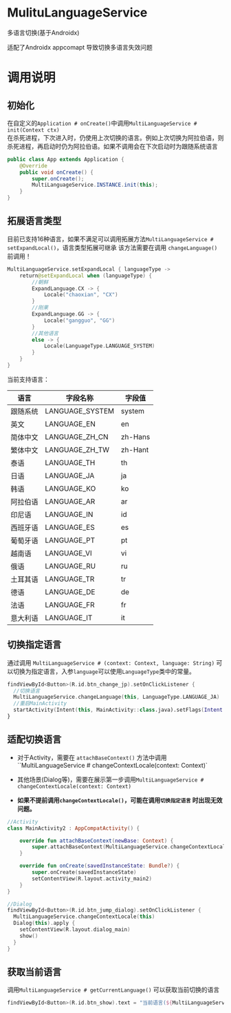 # MulituLanguageService

多语言切换(基于Androidx)

适配了Androidx appcomapt 导致切换多语言失效问题

# 调用说明

## 初始化

在自定义的`Application # onCreate()`中调用`MultiLanguageService # init(Context ctx)`</br>
在杀死进程，下次进入时，仍使用上次切换的语言。例如上次切换为阿拉伯语，则杀死进程，再启动时仍为阿拉伯语。如果不调用会在下次启动时为跟随系统语言

```java
public class App extends Application {
    @Override
    public void onCreate() {
        super.onCreate();
        MultiLanguageService.INSTANCE.init(this);
    }
}
```

## 拓展语言类型

目前已支持16种语言，如果不满足可以调用拓展方法`MultiLanguageService # setExpandLocal()`，语言类型拓展可继承
该方法需要在调用 `changeLanguage()` 前调用！

```kotlin
MultiLanguageService.setExpandLocal { languageType ->
    return@setExpandLocal when (languageType) {
        //朝鲜
        ExpandLanguage.CX -> {
            Locale("chaoxian", "CX")
        }
        //刚果
        ExpandLanguage.GG -> {
            Locale("gangguo", "GG")
        }
        //其他语言
        else -> {
            Locale(LanguageType.LANGUAGE_SYSTEM)
        }
    }
}
```

当前支持语言：

| 语言     | 字段名称        | 字段值  |
| -------- | --------------- | ------- |
| 跟随系统 | LANGUAGE_SYSTEM | system  |
| 英文     | LANGUAGE_EN     | en      |
| 简体中文 | LANGUAGE_ZH_CN  | zh-Hans |
| 繁体中文 | LANGUAGE_ZH_TW  | zh-Hant |
| 泰语     | LANGUAGE_TH     | th      |
| 日语     | LANGUAGE_JA     | ja      |
| 韩语     | LANGUAGE_KO     | ko      |
| 阿拉伯语 | LANGUAGE_AR     | ar      |
| 印尼语   | LANGUAGE_IN     | id      |
| 西班牙语 | LANGUAGE_ES     | es      |
| 葡萄牙语 | LANGUAGE_PT     | pt      |
| 越南语   | LANGUAGE_VI     | vi      |
| 俄语     | LANGUAGE_RU     | ru      |
| 土耳其语 | LANGUAGE_TR     | tr      |
| 德语     | LANGUAGE_DE     | de      |
| 法语     | LANGUAGE_FR     | fr      |
| 意大利语 | LANGUAGE_IT     | it      |

## 切换指定语言

通过调用 `MultiLanguageService # (context: Context, language: String)` 可以切换为指定语言，入参`language`可以使用`LanguageType`类中的常量。

```kotlin
findViewById<Button>(R.id.btn_change_jp).setOnClickListener {
  //切换语言
  MultiLanguageService.changeLanguage(this, LanguageType.LANGUAGE_JA)
  //重启MainActivity
  startActivity(Intent(this, MainActivity::class.java).setFlags(Intent.FLAG_ACTIVITY_NEW_TASK or Intent.FLAG_ACTIVITY_CLEAR_TASK))
}
```

## 适配切换语言

- 对于Activity，需要在 `attachBaseContext()` 方法中调用``MultiLanguageService # changeContextLocale(context: Context)`

- 其他场景(Dialog等)，需要在展示第一步调用`MultiLanguageService # changeContextLocale(context: Context)`

- **如果不提前调用`changeContextLocale()`，可能在调用`切换指定语言` 时出现无效问题。**

```kotlin
//Activity
class MainActivity2 : AppCompatActivity() {

    override fun attachBaseContext(newBase: Context) {
        super.attachBaseContext(MultiLanguageService.changeContextLocale(newBase))
    }

    override fun onCreate(savedInstanceState: Bundle?) {
        super.onCreate(savedInstanceState)
        setContentView(R.layout.activity_main2)
    }
}

//Dialog
findViewById<Button>(R.id.btn_jump_dialog).setOnClickListener {
  MultiLanguageService.changeContextLocale(this)
  Dialog(this).apply {
    setContentView(R.layout.dialog_main)
    show()
  }
}
```

## 获取当前语言

调用`MultiLanguageService # getCurrentLanguage()` 可以获取当前切换的语言

```kotlin
findViewById<Button>(R.id.btn_show).text = "当前语言(${MultiLanguageService.getCurrentLanguage()})"
```

